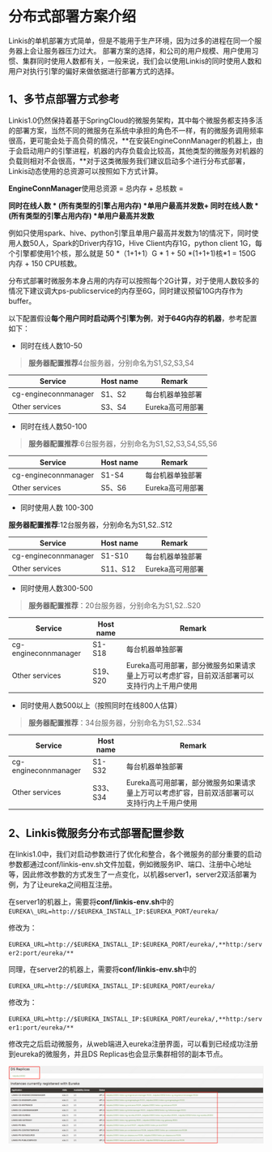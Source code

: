 分布式部署方案介绍
==================

Linkis的单机部署方式简单，但是不能用于生产环境，因为过多的进程在同一个服务器上会让服务器压力过大。 部署方案的选择，和公司的用户规模、用户使用习惯、集群同时使用人数都有关，一般来说，我们会以使用Linkis的同时使用人数和用户对执行引擎的偏好来做依据进行部署方式的选择。

1、多节点部署方式参考
---------------------

Linkis1.0仍然保持着基于SpringCloud的微服务架构，其中每个微服务都支持多活的部署方案，当然不同的微服务在系统中承担的角色不一样，有的微服务调用频率很高，更可能会处于高负荷的情况，**在安装EngineConnManager的机器上，由于会启动用户的引擎进程，机器的内存负载会比较高，其他类型的微服务对机器的负载则相对不会很高，**对于这类微服务我们建议启动多个进行分布式部署，Linkis动态使用的总资源可以按照如下方式计算。

**EngineConnManager**使用总资源 = 总内存 + 总核数 =

**同时在线人数 \* (所有类型的引擎占用内存) \*单用户最高并发数+ 同时在线人数 \*
(所有类型的引擎占用内存) \*单用户最高并发数**

例如只使用spark、hive、python引擎且单用户最高并发数为1的情况下，同时使用人数50人，Spark的Driver内存1G，Hive
Client内存1G，python client 1G，每个引擎都使用1个核，那么就是 50 \*（1+1+1）G \*
1 + 50 \*(1+1+1)核\*1 = 150G 内存 + 150 CPU核数。

分布式部署时微服务本身占用的内存可以按照每个2G计算，对于使用人数较多的情况下建议调大ps-publicservice的内存至6G，同时建议预留10G内存作为buffer。

以下配置假设**每个用户同时启动两个引擎为例**，**对于64G内存的机器**，参考配置如下：

-   同时在线人数10-50

>   **服务器配置推荐**4台服务器，分别命名为S1,S2,S3,S4

| Service              | Host name | Remark           |
|----------------------|-----------|------------------|
| cg-engineconnmanager | S1、S2    | 每台机器单独部署 |
| Other services       | S3、S4    | Eureka高可用部署 |

-   同时在线人数50-100

>   **服务器配置推荐**:6台服务器，分别命名为S1,S2,S3,S4,S5,S6

| Service              | Host name | Remark           |
|----------------------|-----------|------------------|
| cg-engineconnmanager | S1-S4     | 每台机器单独部署 |
| Other services       | S5、S6    | Eureka高可用部署 |

-   同时使用人数 100-300

**服务器配置推荐**:12台服务器，分别命名为S1,S2..S12

| Service              | Host name | Remark           |
|----------------------|-----------|------------------|
| cg-engineconnmanager | S1-S10    | 每台机器单独部署 |
| Other services       | S11、S12  | Eureka高可用部署 |

-   同时使用人数300-500

>   **服务器配置推荐**：20台服务器，分别命名为S1,S2..S20

| Service              | Host name | Remark                                                                                       |
|----------------------|-----------|----------------------------------------------------------------------------------------------|
| cg-engineconnmanager | S1-S18    | 每台机器单独部署                                                                             |
| Other services       | S19、S20  | Eureka高可用部署，部分微服务如果请求量上万可以考虑扩容，目前双活部署可以支持行内上千用户使用 |

-   同时使用人数500以上（按照同时在线800人估算）

>   **服务器配置推荐**：34台服务器，分别命名为S1,S2..S34

| Service              | Host name | Remark                                                                                       |
|----------------------|-----------|----------------------------------------------------------------------------------------------|
| cg-engineconnmanager | S1-S32    | 每台机器单独部署                                                                             |
| Other services       | S33、S34  | Eureka高可用部署，部分微服务如果请求量上万可以考虑扩容，目前双活部署可以支持行内上千用户使用 |

2、Linkis微服务分布式部署配置参数
---------------------------------

在linkis1.0中，我们对启动参数进行了优化和整合，各个微服务的部分重要的启动参数都通过conf/linkis-env.sh文件加载，例如微服务IP、端口、注册中心地址等，因此修改参数的方式发生了一点变化，以机器server1，server2双活部署为例，为了让eureka之间相互注册。

在server1的机器上，需要将**conf/linkis-env.sh**中的
``
EUREKA\_URL=http://$EUREKA_INSTALL_IP:$EUREKA_PORT/eureka/
``

修改为：

``
EUREKA_URL=http://$EUREKA_INSTALL_IP:$EUREKA_PORT/eureka/,**http:/server2:port/eureka/**
``

同理，在server2的机器上，需要将**conf/linkis-env.sh**中的

``
EUREKA_URL=http://$EUREKA_INSTALL_IP:$EUREKA_PORT/eureka/
``

修改为：

``
EUREKA_URL=http://$EUREKA_INSTALL_IP:$EUREKA_PORT/eureka/,**http:/server1:port/eureka/**
``

修改完之后启动微服务，从web端进入eureka注册界面，可以看到已经成功注册到eureka的微服务，并且DS
Replicas也会显示集群相邻的副本节点。

![](Images/分布式部署微服务.png)
